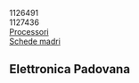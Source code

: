 1126491  
1127436  
[Processori](processori.md)  
[Schede madri](schede_madri.md)  
## Elettronica Padovana  
